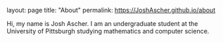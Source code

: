 layout: page
title: "About"
permalink: https://JoshAscher.github.io/about

Hi, my name is Josh Ascher. I am an undergraduate student at the University of Pittsburgh studying mathematics and computer science.
